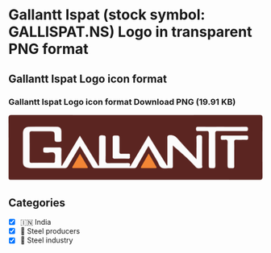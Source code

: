# Gallantt Ispat (stock symbol: GALLISPAT.NS) Logo in transparent PNG format

## Gallantt Ispat Logo icon format

### Gallantt Ispat Logo icon format Download PNG (19.91 KB)

![Gallantt Ispat Logo icon format Download PNG (19.91 KB)](/img/orig/GALLISPAT.NS-ca737cb1.png)



## Categories
- [x] 🇮🇳 India
- [x] 🔩 Steel producers
- [x] 🔩 Steel industry
